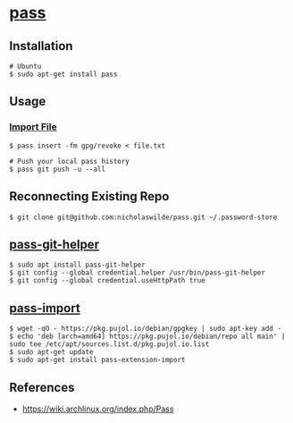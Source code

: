 # [pass](https://www.passwordstore.org/)

## Installation

```shell
# Ubuntu
$ sudo apt-get install pass
```

## Usage

### [Import File](https://lists.zx2c4.com/pipermail/password-store/2014-August/001105.html)

```shell
$ pass insert -fm gpg/revoke < file.txt
```

```shell
# Push your local pass history
$ pass git push -u --all
```

## Reconnecting Existing Repo

```shell
$ git clone git@github.com:nicholaswilde/pass.git ~/.password-store
```

## [pass-git-helper](https://github.com/languitar/pass-git-helper)

```shell
$ sudo apt install pass-git-helper
$ git config --global credential.helper /usr/bin/pass-git-helper
$ git config --global credential.useHttpPath true
```

## [pass-import](https://github.com/roddhjav/pass-import)

```shell
$ wget -qO - https://pkg.pujol.io/debian/gpgkey | sudo apt-key add -
$ echo 'deb [arch=amd64] https://pkg.pujol.io/debian/repo all main' | sudo tee /etc/apt/sources.list.d/pkg.pujol.io.list
$ sudo apt-get update
$ sudo apt-get install pass-extension-import
```

## References

* https://wiki.archlinux.org/index.php/Pass
